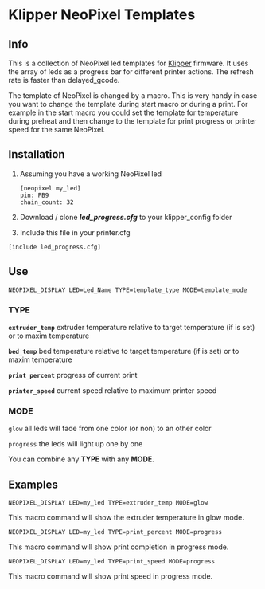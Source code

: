 # Klipper NeoPixel Templates

## Info

This is a collection of NeoPixel led templates for [Klipper](https://github.com/Klipper3d/klipper) firmware. It uses the array of leds as a progress bar for different printer actions. The refresh rate is faster than delayed_gcode.

The template of NeoPixel is changed by a macro. This is very handy in case you want to change the template during start macro or during a print. For example in the start macro you could set the template for temperature during preheat and then change to the template for print progress or printer speed for the same NeoPixel.

## Installation

1. Assuming you have a working NeoPixel led
   
   ```
   [neopixel my_led]
   pin: PB9
   chain_count: 32
   ```
2. Download / clone ***led_progress.cfg*** to your klipper_config folder

3. Include this file in your printer.cfg

```
[include led_progress.cfg]
```

## Use

```
NEOPIXEL_DISPLAY LED=Led_Name TYPE=template_type MODE=template_mode
```

### TYPE

**`extruder_temp`**  extruder temperature relative to target temperature (if is set) or to maxim temperature

**`bed_temp`**  bed temperature relative to target temperature (if is set) or to maxim temperature

**`print_percent`** progress of current print

**`printer_speed`** current speed relative to maximum printer speed

### MODE

`glow` all leds will fade from one color (or non) to an other color

`progress` the leds will light up one by one

You can combine any **TYPE** with any **MODE**.


## Examples

```
NEOPIXEL_DISPLAY LED=my_led TYPE=extruder_temp MODE=glow
```

This macro command will show the extruder temperature in glow mode.

```
NEOPIXEL_DISPLAY LED=my_led TYPE=print_percent MODE=progress
```

This macro command will show print completion in progress mode. 

```
NEOPIXEL_DISPLAY LED=my_led TYPE=print_speed MODE=progress
```

This macro command will show print speed in progress mode.

